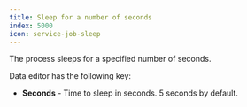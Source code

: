 ```yaml
---
title: Sleep for a number of seconds
index: 5000
icon: service-job-sleep
---
```


The process sleeps for a specified number of seconds.

Data editor has the following key:

- **Seconds** - Time to sleep in seconds. 5 seconds by default.
